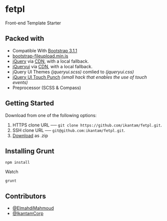 # fetpl


Front-end Template Starter



## Packed with
- Compatible With [Bootstrap 3.1.1](http://getbootstrap.com/)
- [bootstrap-fileupload.min.js](http://jasny.github.io/bootstrap/javascript/#fileinput)
- [jQuery](http://jquery.com/) via [CDN](http://code.jquery.com/jquery.min.js), with a local fallback.
- [jQueryui](http://jqueryui.com/) via [CDN](http://code.jquery.com/ui/1.10.4/jquery-ui.min.js), with a local fallback.
- jQuery UI Themes *(jqueryui.scss)* comlied to *(jqueryui.css)*
- [jQuery UI Touch Punch](http://touchpunch.furf.com/) *(small hack that enables the use of touch events)*
- Preprocessor (SCSS & Compass)


## Getting Started

Download from one of the following options:

1. HTTPS clone URL ──  `git clone https://github.com/ikantam/fetpl.git`.
2. SSH clone URL  ──   `git@github.com:ikantam/fetpl.git`.
3. [Download](https://github.com/ikantam/fetpl/archive/master.zip) as .zip


## Installing Grunt

```
npm install
```
Watch
```
grunt
```



## Contributors

- [@ElmahdiMahmoud](https://twitter.com/ElmahdiMahmoud)
- [@IkantamCorp](http://www.ikantam.com/)


